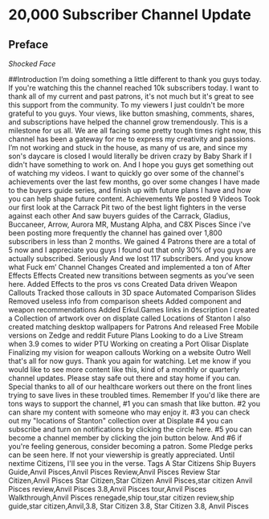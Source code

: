 # 20,000 Subscriber Channel Update
## Preface
*Shocked Face*

##Introduction
I’m doing something a little different to thank you guys today. If you're watching this the channel reached 10k subscribers today. I want to thank all of my current and past patrons, it's not much but it's great to see this support from the community. To my viewers I just couldn't be more grateful to you guys. Your views, like button smashing, comments, shares, and subscriptions have helped the channel grow tremendously. This is a milestone for us all. We are all facing some pretty tough times right now, this channel has been a gateway for me to express my creativity and passions. I’m not working and stuck in the house, as many of us are, and since my son's daycare is closed I would literally be driven crazy by Baby Shark if I didn't have something to work on. And I hope you guys get something out of watching my videos. I want to quickly go over some of the channel's achievements over the last few months, go over some changes I have made to the buyers guide series, and finish up with future plans I have and how you can help shape future content.
Achievements
We posted 9 Videos 
Took our first look at the Carrack
Pit two of the best light fighters in the verse against each other
And saw buyers guides of the Carrack, Gladius, Buccaneer, Arrow, Aurora MR, Mustang Alpha, and C8X Pisces
Since i've been posting more frequently the channel has gained over 1,800 subscribers in less than 2 months.
We gained 4 Patrons there are a total of 5 now and I appreciate you guys
I found out that only 30% of you guys are actually subscribed. Seriously
And we lost 117 subscribers. And you know what Fuck em’
Channel Changes
Created and implemented a ton of After Effects Effects
Created new transitions between segments as you’ve seen here. 
Added Effects to the pros vs cons
Created Data driven Weapon Callouts
Tracked those callouts in 3D space
Automated Comparison Slides
Removed useless info from comparison sheets
Added component and weapon recommendations
Added Erkul.Games links in description
I created a Collection of artwork over on displate called Locations of Stanton
I also created matching desktop wallpapers for Patrons
And released Free Mobile versions on Zedge and reddit
Future Plans
Looking to do a Live Stream when 3.9 comes to wider PTU
Working on creating a Port Olisar Displate
Finalizing my vision for weapon callouts
Working on a website
Outro 
Well that's all for now guys. Thank you again for watching. Let me know if you would like to see more content like this, kind of a monthly or quarterly channel updates. Please stay safe out there and stay home if you can. Special thanks to all of our healthcare workers out there on the front lines trying to save lives in these troubled times. Remember If you'd like there are tons ways to support the channel, #1 you can smash that like button. #2 you can share my content with someone who may enjoy it. #3 you can check out my "locations of Stanton" collection over at Displate #4 you can subscribe and turn on notifications by clicking the circle here. #5 you can become a channel member by clicking the join button below. And #6 if you're feeling generous, consider  becoming a patron. Some Pledge perks can be seen here. If not your viewership is greatly appreciated. Until nextime Citizens, I'll see you in the verse.
Tags
A Star Citizens Ship Buyers Guide,Anvil Pisces,Anvil Pisces Review,Anvil Pisces Review Star Citizen,Anvil Pisces Star Citizen,Star Citizen Anvil Pisces,star citizen Anvil Pisces review,Anvil Pisces 3.8,Anvil Pisces tour,Anvil Pisces Walkthrough,Anvil Pisces renegade,ship tour,star citizen review,ship guide,star citizen,Anvil,3.8, Star Citizen 3.8, Star Citizen 3.8, Anvil Pisces
